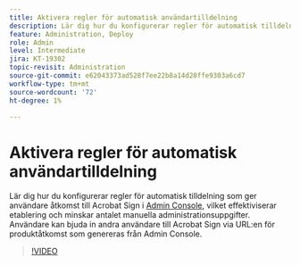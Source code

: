 ```yaml
---
title: Aktivera regler för automatisk användartilldelning
description: Lär dig hur du konfigurerar regler för automatisk tilldelning som ger användare åtkomst till Acrobat Sign i Admin Console
feature: Administration, Deploy
role: Admin
level: Intermediate
jira: KT-19302
topic-revisit: Administration
source-git-commit: e62043373ad528f7ee22b8a14d28ffe9303a6cd7
workflow-type: tm+mt
source-wordcount: '72'
ht-degree: 1%

---
```


# Aktivera regler för automatisk användartilldelning

Lär dig hur du konfigurerar regler för automatisk tilldelning som ger användare åtkomst till Acrobat Sign i [Admin Console](https://adminconsole.adobe.com/), vilket effektiviserar etablering och minskar antalet manuella administrationsuppgifter. Användare kan bjuda in andra användare till Acrobat Sign via URL:en för produktåtkomst som genereras från Admin Console.

>[!VIDEO](https://video.tv.adobe.com/v/3475288?quality=12&learn=on&hidetitle=true&captions=swe)